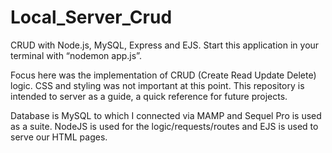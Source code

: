 # Local_Server_Crud

CRUD with Node.js, MySQL, Express and EJS. Start this application in your terminal with “nodemon app.js”.

Focus here was the implementation of CRUD (Create Read Update Delete) logic. CSS and styling was not important at this point. This repository is intended to server as a guide, a quick reference for future projects.

Database is MySQL to which I connected via MAMP and Sequel Pro is used as a suite. NodeJS is used for the logic/requests/routes and EJS is used to serve our HTML pages.
